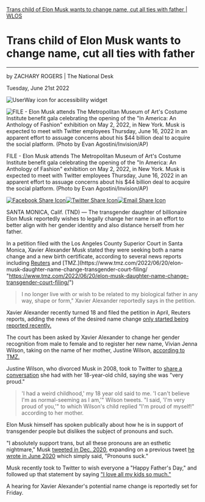 [Trans child of Elon Musk wants to change name, cut all ties with father | WLOS](https://wlos.com/news/nation-world/trans-child-of-elon-musk-wants-to-change-name-cut-all-ties-with-father-xavier-alexander-vivian-jenna-justine-wilson-transgender?fbclid=IwAR2OE10bTnpO4mG4VPcp_vR7qGFCoAMvP_7CNOPvLG8nurGaiegzo-6vwQ8)
# Trans child of Elon Musk wants to change name, cut all ties with father

---

by ZACHARY ROGERS | The National Desk

Tuesday, June 21st 2022

![UserWay icon for accessibility widget](https://wlos.com/resources/defaults/news_3.0/icons/accessibility/userway-transparent.svg)

![FILE - Elon Musk attends The Metropolitan Museum of Art's Costume Institute benefit gala celebrating the opening of the "In America: An Anthology of Fashion" exhibition on May 2, 2022, in New York. Musk is expected to meet with Twitter employees Thursday, June 16, 2022 in an apparent effort to assuage concerns about his $44 billion deal to acquire the social platform. (Photo by Evan Agostini/Invision/AP)](https://wlos.com/resources/media2/16x9/full/1015/center/80/abbe9337-5182-44e8-8b7a-b8ead5d99e9d-large16x9_AP22167516026457.jpg)

FILE - Elon Musk attends The Metropolitan Museum of Art's Costume Institute benefit gala celebrating the opening of the "In America: An Anthology of Fashion" exhibition on May 2, 2022, in New York. Musk is expected to meet with Twitter employees Thursday, June 16, 2022 in an apparent effort to assuage concerns about his $44 billion deal to acquire the social platform. (Photo by Evan Agostini/Invision/AP)

[![Facebook Share Icon](https://wlos.com/resources/defaults/news_3.0/icons/social/facebook.svg)](https://www.facebook.com/sharer/sharer.php?u=https%3A%2F%2Fwlos.com%2Fnews%2Fnation-world%2Ftrans-child-of-elon-musk-wants-to-change-name-cut-all-ties-with-father-xavier-alexander-vivian-jenna-justine-wilson-transgender "Facebook")[![Twitter Share Icon](https://wlos.com/resources/defaults/news_3.0/icons/social/twitter.svg)](https://twitter.com/intent/tweet?text=Trans%20child%20of%20Elon%20Musk%20wants%20to%20change%20name,%20cut%20all%20ties%20with%20father&url=https%3A%2F%2Fwlos.com%2Fnews%2Fnation-world%2Ftrans-child-of-elon-musk-wants-to-change-name-cut-all-ties-with-father-xavier-alexander-vivian-jenna-justine-wilson-transgender "Twitter")[![Email Share Icon](https://wlos.com/resources/defaults/news_3.0/icons/social/email.svg)](mailto:?subject=Trans%20child%20of%20Elon%20Musk%20wants%20to%20change%20name,%20cut%20all%20ties%20with%20father&body=Here%20is%20a%20wlos.com%20article%20that%20you%20might%20like%20%0A%0Ahttps://wlos.com/news/nation-world/trans-child-of-elon-musk-wants-to-change-name-cut-all-ties-with-father-xavier-alexander-vivian-jenna-justine-wilson-transgender "Email")

SANTA MONICA, Calif. (TND) — The transgender daughter of billionaire Elon Musk reportedly wishes to legally change her name in an effort to better align with her gender identity and also distance herself from her father.

In a petition filed with the Los Angeles County Superior Court in Santa Monica, Xavier Alexander Musk stated they were seeking both a name change and a new birth certificate, according to several news reports including [Reuters](https://www.reuters.com/world/elon-musks-child-seeks-name-change-sever-ties-with-father-2022-06-21/ "https://www.reuters.com/world/elon-musks-child-seeks-name-change-sever-ties-with-father-2022-06-21/") and [TMZ.](https://www.tmz.com/2022/06/20/elon-musk-daughter-name-change-transgender-court-filing/ "https://www.tmz.com/2022/06/20/elon-musk-daughter-name-change-transgender-court-filing/")

> I no longer live with or wish to be related to my biological father in any way, shape or form," Xavier Alexander reportedly says in the petition.

Xavier Alexander recently turned 18 and filed the petition in April, Reuters reports, adding the news of the desired name change [only started being reported recently.](https://twitter.com/KnowNothingTV/status/1538783473640546304 "https://twitter.com/KnowNothingTV/status/1538783473640546304")  

The court has been asked by Xavier Alexander to change her gender recognition from male to female and to register her new name, Vivian Jenna Wilson, taking on the name of her mother, Justine Wilson, [according to TMZ.](https://www.tmz.com/2022/06/20/elon-musk-daughter-name-change-transgender-court-filing/ "https://www.tmz.com/2022/06/20/elon-musk-daughter-name-change-transgender-court-filing/")

Justine Wilson, who divorced Musk in 2008, took to Twitter to [share a conversation](https://twitter.com/justinemusk/status/1538977165462491136 "https://twitter.com/justinemusk/status/1538977165462491136") she had with her 18-year-old child, saying she was "very proud."  

> 'I had a weird childhood,' my 18 year old said to me. 'I can't believe I'm as normal-seeming as I am,'" Wilson tweets. "I said, 'I'm very proud of you,'" to which Wilson's child replied "I'm proud of myself!" according to her mother.

Elon Musk himself has spoken publically about how he is in support of transgender people but dislikes the subject of pronouns and such.

"I absolutely support trans, but all these pronouns are an esthetic nightmare," Musk [tweeted in Dec. 2020](https://twitter.com/elonmusk/status/1339253909546823682 "https://twitter.com/elonmusk/status/1339253909546823682"), expanding on a previous tweet [he wrote in June 2020](https://twitter.com/elonmusk/status/1286869404874088448 "https://twitter.com/elonmusk/status/1286869404874088448") which simply said, "Pronouns suck."  

Musk recently took to Twitter to wish everyone a "Happy Father's Day," and followed up that statement by saying ["I love all my kids so much."](https://twitter.com/elonmusk/status/1538399223317676035 "https://twitter.com/elonmusk/status/1538399223317676035")

A hearing for Xavier Alexander's potential name change is reportedly set for Friday.